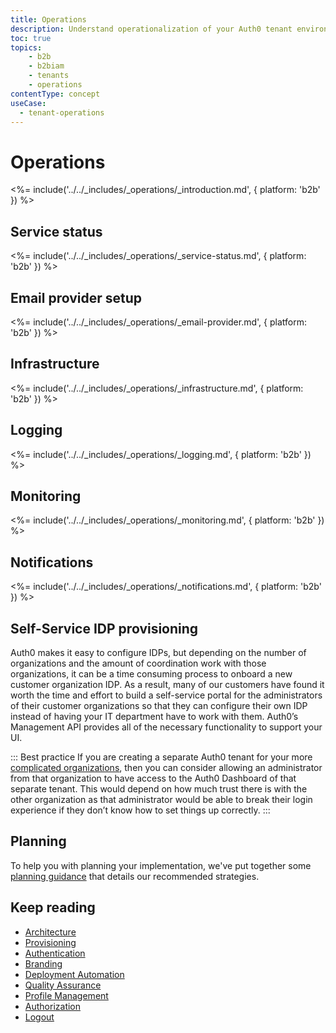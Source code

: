 ```yaml
---
title: Operations
description: Understand operationalization of your Auth0 tenant environments
toc: true
topics:
    - b2b
    - b2biam
    - tenants
    - operations
contentType: concept
useCase:
  - tenant-operations
---
```


# Operations

<%= include('../../_includes/_operations/_introduction.md', { platform: 'b2b' }) %>

## Service status

<%= include('../../_includes/_operations/_service-status.md', { platform: 'b2b' }) %>

## Email provider setup

<%= include('../../_includes/_operations/_email-provider.md', { platform: 'b2b' }) %>

## Infrastructure

<%= include('../../_includes/_operations/_infrastructure.md', { platform: 'b2b' }) %>

## Logging

<%= include('../../_includes/_operations/_logging.md', { platform: 'b2b' }) %>

## Monitoring

<%= include('../../_includes/_operations/_monitoring.md', { platform: 'b2b' }) %>

## Notifications

<%= include('../../_includes/_operations/_notifications.md', { platform: 'b2b' }) %>

## Self-Service IDP provisioning

Auth0 makes it easy to configure IDPs, but depending on the number of organizations and the amount of coordination work with those organizations, it can be a time consuming process to onboard a new customer organization IDP.  As a result, many of our customers have found it worth the time and effort to build a self-service portal for the administrators of their customer organizations so that they can configure their own IDP instead of having your IT department have to work with them.  Auth0’s Management API provides all of the necessary functionality to support your UI.

::: Best practice
If you are creating a separate Auth0 tenant for your more [complicated organizations](/architecture-scenarios/b2b/b2b-architecture#tenant-provision-for-complex-organizations), then you can consider allowing an administrator from that organization to have access to the Auth0 Dashboard of that separate tenant.  This would depend on how much trust there is with the other organization as that administrator would be able to break their login experience if they don’t know how to set things up correctly.
:::

## Planning

To help you with planning your implementation, we've put together some [planning guidance](https://drive.google.com/a/auth0.com/file/d/1lQU-uPTfwEi58WJMKL2azUhZhvy9h1IU/view?usp=sharing) that details our recommended strategies.

## Keep reading

* [Architecture](/architecture-scenarios/implementation/b2b/b2b-architecture)
* [Provisioning](/architecture-scenarios/implementation/b2b/b2b-provisioning)
* [Authentication](/architecture-scenarios/implementation/b2b/b2b-authentication)
* [Branding](/architecture-scenarios/implementation/b2b/b2b-branding)
* [Deployment Automation](/architecture-scenarios/implementation/b2b/b2b-deployment)
* [Quality Assurance](/architecture-scenarios/implementation/b2b/b2b-qa)
* [Profile Management](/architecture-scenarios/implementation/b2b/b2b-profile-mgmt)
* [Authorization](/architecture-scenarios/implementation/b2b/b2b-authorization)
* [Logout](/architecture-scenarios/implementation/b2b/b2b-logout)
